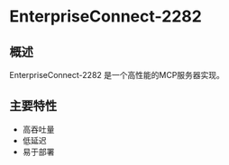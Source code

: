 # EnterpriseConnect-2282

## 概述

EnterpriseConnect-2282 是一个高性能的MCP服务器实现。

## 主要特性

- 高吞吐量
- 低延迟
- 易于部署
